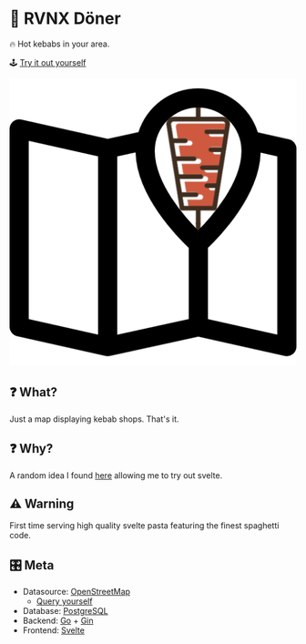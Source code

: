 # 🥙 RVNX Döner

🔥 Hot kebabs in your area.

🕹 [Try it out yourself](https://doener.rvnx.community)

[![Kebab icon](assets/kebab-map.png)](https://doener.rvnx.community)

## ❓ What?

Just a map displaying kebab shops. That's it.

## ❓ Why?

A random idea I found [here](https://clips.twitch.tv/GlutenFreeFreezingDragonflySwiftRage-GZ6E7k_Sjsj7f3mw) allowing me to try out svelte.

## ⚠ Warning

First time serving high quality svelte pasta featuring the finest spaghetti code.

## 🎛 Meta

- Datasource: [OpenStreetMap](https://www.openstreetmap.org/)
  - [Query yourself](https://overpass-turbo.eu/s/1kyZ)
- Database: [PostgreSQL](https://www.postgresql.org/)
- Backend: [Go](https://go.dev/) + [Gin](https://gin-gonic.com/)
- Frontend: [Svelte](https://svelte.dev/)